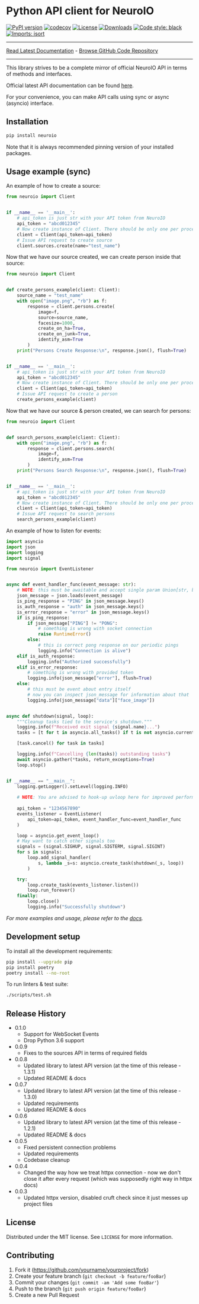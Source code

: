 # Python API client for NeuroIO


[![PyPI version](https://badge.fury.io/py/neuroio.svg)](http://badge.fury.io/py/neuroio)
[![codecov](https://codecov.io/gh/neuroio/neuroio-python/branch/master/graph/badge.svg)](https://codecov.io/gh/neuroio/neuroio-python)
[![License](https://img.shields.io/github/license/mashape/apistatus.svg)](https://pypi.python.org/pypi/neuroio/)
[![Downloads](https://pepy.tech/badge/neuroio)](https://pepy.tech/project/neuroio)
[![Code style: black](https://img.shields.io/badge/code%20style-black-000000.svg)](https://github.com/psf/black)
[![Imports: isort](https://img.shields.io/badge/%20imports-isort-%231674b1?style=flat&labelColor=ef8336)](https://timothycrosley.github.io/isort/)

_________________

[Read Latest Documentation](https://neuroio.github.io/neuroio-python/) - [Browse GitHub Code Repository](https://github.com/neuroio/neuroio-python/)
_________________

This library strives to be a complete mirror of official NeuroIO API in terms of methods and interfaces.

Official latest API documentation can be found [here](https://kb.neuroio.com/).

For your convenience, you can make API calls using sync or async (asyncio) interface.

## Installation

```sh
pip install neuroio
```

Note that it is always recommended pinning version of your installed packages.

## Usage example (sync)

An example of how to create a source:

```python
from neuroio import Client


if __name__ == '__main__':
    # api_token is just str with your API token from NeuroIO
    api_token = "abcd012345"
    # Now create instance of Client. There should be only one per process.
    client = Client(api_token=api_token)
    # Issue API request to create source
    client.sources.create(name="test_name")

```

Now that we have our source created, we can create person inside that source:

```python
from neuroio import Client


def create_persons_example(client: Client):
    source_name = "test_name"
    with open("image.png", "rb") as f:
        response = client.persons.create(
            image=f,
            source=source_name,
            facesize=1000,
            create_on_ha=True,
            create_on_junk=True,
            identify_asm=True
        )
    print("Persons Create Response:\n", response.json(), flush=True)


if __name__ == '__main__':
    # api_token is just str with your API token from NeuroIO
    api_token = "abcd012345"
    # Now create instance of Client. There should be only one per process.
    client = Client(api_token=api_token)
    # Issue API request to create a person
    create_persons_example(client)

```

Now that we have our source & person created, we can search for persons:

```python
from neuroio import Client


def search_persons_example(client: Client):
    with open("image.png", "rb") as f:
        response = client.persons.search(
            image=f,
            identify_asm=True
        )
    print("Persons Search Response:\n", response.json(), flush=True)


if __name__ == '__main__':
    # api_token is just str with your API token from NeuroIO
    api_token = "abcd012345"
    # Now create instance of Client. There should be only one per process.
    client = Client(api_token=api_token)
    # Issue API request to search persons
    search_persons_example(client)

```

An example of how to listen for events:

```python
import asyncio
import json
import logging
import signal

from neuroio import EventListener


async def event_handler_func(event_message: str):
    # NOTE: this must be awaitable and accept single param Union[str, bytes]
    json_message = json.loads(event_message)
    is_ping_response = "PING" in json_message.keys()
    is_auth_response = "auth" in json_message.keys()
    is_error_response = "error" in json_message.keys()
    if is_ping_response:
        if json_message["PING"] != "PONG":
            # something is wrong with socket connection
            raise RuntimeError()
        else:
            # this is correct pong response on our periodic pings
            logging.info("Connection is alive")
    elif is_auth_response:
        logging.info("Authorized successfully")
    elif is_error_response:
        # something is wrong with provided token
        logging.info(json_message["error"], flush=True)
    else:
        # this must be event about entry itself
        # now you can inspect json_message for information about that
        logging.info(json_message["data"]["face_image"])


async def shutdown(signal, loop):
    """Cleanup tasks tied to the service's shutdown."""
    logging.info(f"Received exit signal {signal.name}...")
    tasks = [t for t in asyncio.all_tasks() if t is not asyncio.current_task()]

    [task.cancel() for task in tasks]

    logging.info(f"Cancelling {len(tasks)} outstanding tasks")
    await asyncio.gather(*tasks, return_exceptions=True)
    loop.stop()


if __name__ == "__main__":
    logging.getLogger().setLevel(logging.INFO)
    
    # NOTE: You are advised to hook-up uvloop here for improved performance
    
    api_token = "1234567890"
    events_listener = EventListener(
        api_token=api_token, event_handler_func=event_handler_func
    )

    loop = asyncio.get_event_loop()
    # May want to catch other signals too
    signals = (signal.SIGHUP, signal.SIGTERM, signal.SIGINT)
    for s in signals:
        loop.add_signal_handler(
            s, lambda _s=s: asyncio.create_task(shutdown(_s, loop))
        )

    try:
        loop.create_task(events_listener.listen())
        loop.run_forever()
    finally:
        loop.close()
        logging.info("Successfully shutdown")


```

_For more examples and usage, please refer to the [docs](https://neuroio.github.io/neuroio-python/)._

## Development setup

To install all the development requirements:

```sh
pip install --upgrade pip
pip install poetry
poetry install --no-root
```

To run linters & test suite:

```sh
./scripts/test.sh
```

## Release History
* 0.1.0
    * Support for WebSocket Events
    * Drop Python 3.6 support
* 0.0.9
    * Fixes to the sources API in terms of required fields
* 0.0.8
    * Updated library to latest API version (at the time of this release - 1.3.1)
    * Updated README & docs
* 0.0.7
    * Updated library to latest API version (at the time of this release - 1.3.0)
    * Updated requirements
    * Updated README & docs
* 0.0.6
    * Updated library to latest API version (at the time of this release - 1.2.1)
    * Updated README & docs
* 0.0.5
    * Fixed persistent connection problems
    * Updated requirements
    * Codebase cleanup
* 0.0.4
    * Changed the way how we treat httpx connection - now we don't close it after every request (which was supposedly right way in httpx docs)
* 0.0.3
    * Updated httpx version, disabled cruft check since it just messes up project files

## License

Distributed under the MIT license. See ``LICENSE`` for more information.

## Contributing

1. Fork it (<https://github.com/yourname/yourproject/fork>)
2. Create your feature branch (`git checkout -b feature/fooBar`)
3. Commit your changes (`git commit -am 'Add some fooBar'`)
4. Push to the branch (`git push origin feature/fooBar`)
5. Create a new Pull Request
